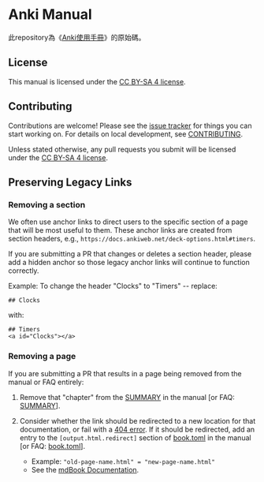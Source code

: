 # Anki Manual

此repository為《[Anki使用手冊](https://lghhz.github.io/anki-manual/)》的原始碼。

## License 

This manual is licensed under the [CC BY-SA 4 license](https://creativecommons.org/licenses/by-sa/4.0/).

## Contributing

Contributions are welcome! Please see the [issue tracker](https://github.com/ankitects/anki-manual/issues) for things you can start working on. For details on local development, see [CONTRIBUTING](CONTRIBUTING.md).

Unless stated otherwise, any pull requests you
submit will be licensed under the [CC BY-SA 4 license](https://creativecommons.org/licenses/by-sa/).

## Preserving Legacy Links

### Removing a section

We often use anchor links to direct users to the specific section of a page that will be most useful to them. These anchor links are created from section headers, e.g., `https://docs.ankiweb.net/deck-options.html#timers`. 

If you are submitting a PR that changes or deletes a section header, please add a hidden anchor so those legacy anchor links will continue to function correctly. 

Example: To change the header "Clocks" to "Timers" -- replace: 
```
## Clocks
```
with:
```
## Timers
<a id="Clocks"></a>
```

### Removing a page

If you are submitting a PR that results in a page being removed from the manual or FAQ entirely:  

1. Remove that "chapter" from the [SUMMARY](src/SUMMARY.md) in the manual [or FAQ: [SUMMARY](../../../faqs/blob/main/src/SUMMARY.md)].

2. Consider whether the link should be redirected to a new location for that documentation, or fail with a [404 error](https://docs.ankiweb.net/404.html). If it should be redirected, add an entry to the `[output.html.redirect]` section of [book.toml](book.toml) in the manual [or FAQ: [book.toml](../../../faqs/blob/main/book.toml)]. 
   * Example: `"old-page-name.html" = "new-page-name.html"`
   * See the [mdBook Documentation](https://rust-lang.github.io/mdBook/format/configuration/renderers.html#outputhtmlredirect). 


